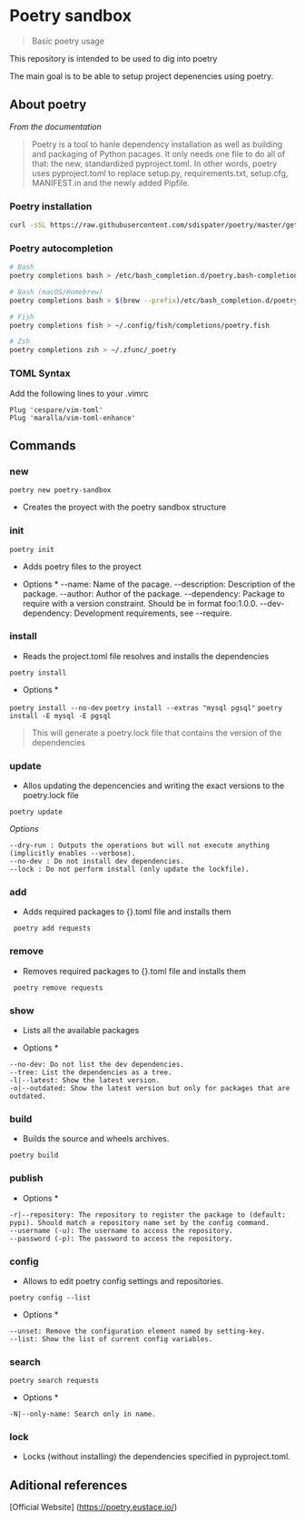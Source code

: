 
# Poetry sandbox
>  Basic poetry usage

This repository is intended to be used to dig into poetry

The main goal is to be able to setup project depenencies using poetry.

## About poetry

*From the documentation*

> Poetry is a tool to hanle dependency installation as well as building and packaging of Python pacages. It only needs one file to do all of that: the new, standardized pyproject.toml. In other words, poetry uses pyproject.toml to replace setup.py, requirements.txt, setup.cfg, MANIFEST.in and the newly added Pipfile.


### Poetry installation

```sh
curl -sSL https://raw.githubusercontent.com/sdispater/poetry/master/get-poetry.py | python

```

### Poetry autocompletion

```sh
# Bash
poetry completions bash > /etc/bash_completion.d/poetry.bash-completion

# Bash (macOS/Homebrew)
poetry completions bash > $(brew --prefix)/etc/bash_completion.d/poetry.bash-completion

# Fish
poetry completions fish > ~/.config/fish/completions/poetry.fish

# Zsh
poetry completions zsh > ~/.zfunc/_poetry

```


### TOML Syntax

Add the following lines to your .vimrc

```
Plug 'cespare/vim-toml'
Plug 'maralla/vim-toml-enhance'

```

## Commands

### new

`poetry new poetry-sandbox`

* Creates the proyect with the poetry sandbox structure

### init

`poetry init`

* Adds poetry files to the proyect

* Options *
--name: Name of the pacage.
--description: Description of the package.
--author: Author of the package.
--dependency: Package to require with a version constraint. Should be in format foo:1.0.0.
--dev-dependency: Development requirements, see --require.

### install

* Reads the project.toml file resolves and installs the dependencies

` poetry install `

* Options *

` poetry install --no-dev `
` poetry install --extras "mysql pgsql" `
` poetry install -E mysql -E pgsql `

> This will generate a poetry.lock file that contains the version of the dependencies

### update

* Allos updating the depencencies and writing the exact versions to the poetry.lock file

` poetry update `

*Options*

```
--dry-run : Outputs the operations but will not execute anything (implicitly enables --verbose).
--no-dev : Do not install dev dependencies.
--lock : Do not perform install (only update the lockfile).
```

### add <package>

* Adds required packages to {}.toml file and installs them

` poetry add requests`

### remove <package>

* Removes required packages to {}.toml file and installs them

` poetry remove requests`

### show

* Lists all the available packages

* Options *

```
--no-dev: Do not list the dev dependencies.
--tree: List the dependencies as a tree.
-l|--latest: Show the latest version.
-o|--outdated: Show the latest version but only for packages that are outdated.
```

### build

* Builds the source and wheels archives.

`poetry build`

### publish

* Options *

```
-r|--repository: The repository to register the package to (default: pypi). Should match a repository name set by the config command.
--username (-u): The username to access the repository.
--password (-p): The password to access the repository.
```

### config

* Allows to edit poetry config settings and repositories.

`poetry config --list`

* Options *
```
--unset: Remove the configuration element named by setting-key.
--list: Show the list of current config variables.
```

### search

`poetry search requests`

* Options *

`-N|--only-name: Search only in name.`

### lock

* Locks (without installing) the dependencies specified in pyproject.toml.

## Aditional references

[Official Website] (https://poetry.eustace.io/)
